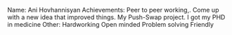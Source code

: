 Name: Ani Hovhannisyan
Achievements:
 Peer to peer working,.
 Come up with a new idea that improved things.
 My Push-Swap project.
 I got my PHD in medicine
Other:
 Hardworking
 Open minded
 Problem solving
 Friendly
